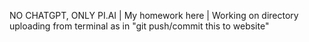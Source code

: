 NO CHATGPT, ONLY PI.AI | 
My homework here | 
Working on directory uploading from terminal as in "git push/commit this to website"

